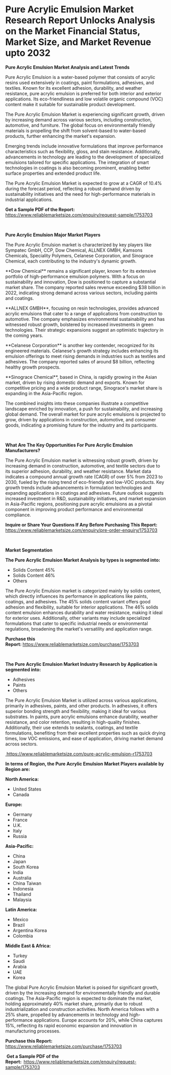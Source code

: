 <p><h1>Pure Acrylic Emulsion Market Research Report Unlocks Analysis on the Market Financial Status, Market Size, and Market Revenue upto 2032</h1></p><p><strong>Pure Acrylic Emulsion Market Analysis and Latest Trends</strong></p>
<p><p>Pure Acrylic Emulsion is a water-based polymer that consists of acrylic resins used extensively in coatings, paint formulations, adhesives, and textiles. Known for its excellent adhesion, durability, and weather resistance, pure acrylic emulsion is preferred for both interior and exterior applications. Its eco-friendliness and low volatile organic compound (VOC) content make it suitable for sustainable product development.</p><p>The Pure Acrylic Emulsion Market is experiencing significant growth, driven by increasing demand across various sectors, including construction, automotive, and furniture. The global focus on environmentally friendly materials is propelling the shift from solvent-based to water-based products, further enhancing the market's expansion. </p><p>Emerging trends include innovative formulations that improve performance characteristics such as flexibility, gloss, and stain resistance. Additionally, advancements in technology are leading to the development of specialized emulsions tailored for specific applications. The integration of smart technologies in coatings is also becoming prominent, enabling better surface properties and extended product life. </p><p>The Pure Acrylic Emulsion Market is expected to grow at a CAGR of 10.4% during the forecast period, reflecting a robust demand driven by sustainability initiatives and the need for high-performance materials in industrial applications.</p></p>
<p><strong>Get a Sample PDF of the Report:&nbsp;</strong> <a href="https://www.reliablemarketsize.com/enquiry/request-sample/1753703?utm_campaign=3167&utm_medium=2&utm_source=Github&utm_content=ia&utm_term=17042025&utm_id=pure-acrylic-emulsion">https://www.reliablemarketsize.com/enquiry/request-sample/1753703</a></p>
<p>&nbsp;</p>
<p><strong>Pure Acrylic Emulsion Major Market Players</strong></p>
<p><p>The Pure Acrylic Emulsion market is characterized by key players like Sympatec GmbH, CCP, Dow Chemical, ALLNEX GMBH, Kamsons Chemicals, Speciality Polymers, Celanese Corporation, and Sinograce Chemical, each contributing to the industry's dynamic growth. </p><p>**Dow Chemical** remains a significant player, known for its extensive portfolio of high-performance emulsion polymers. With a focus on sustainability and innovation, Dow is positioned to capture a substantial market share. The company reported sales revenue exceeding $38 billion in 2022, indicating strong demand across various sectors, including paints and coatings.</p><p>**ALLNEX GMBH**, focusing on resin technologies, provides advanced acrylic emulsions that cater to a range of applications from construction to automotive. The company emphasizes environmental sustainability and has witnessed robust growth, bolstered by increased investments in green technologies. Their strategic expansions suggest an optimistic trajectory in the coming years.</p><p>**Celanese Corporation** is another key contender, recognized for its engineered materials. Celanese's growth strategy includes enhancing its emulsion offerings to meet rising demands in industries such as textiles and adhesives. The company reported sales of around $8 billion, reflecting healthy growth prospects.</p><p>**Sinograce Chemical**, based in China, is rapidly growing in the Asian market, driven by rising domestic demand and exports. Known for competitive pricing and a wide product range, Sinograce's market share is expanding in the Asia-Pacific region.</p><p>The combined insights into these companies illustrate a competitive landscape enriched by innovation, a push for sustainability, and increasing global demand. The overall market for pure acrylic emulsions is projected to grow, driven by applications in construction, automotive, and consumer goods, indicating a promising future for the industry and its participants.</p></p>
<p>&nbsp;</p>
<p><strong>What Are The Key Opportunities For Pure Acrylic Emulsion Manufacturers?</strong></p>
<p><p>The Pure Acrylic Emulsion market is witnessing robust growth, driven by increasing demand in construction, automotive, and textile sectors due to its superior adhesion, durability, and weather resistance. Market data indicates a compound annual growth rate (CAGR) of over 5% from 2023 to 2030, fueled by the rising trend of eco-friendly and low-VOC products. Key growth trends include advancements in formulation technologies and expanding applications in coatings and adhesives. Future outlook suggests increased investment in R&D, sustainability initiatives, and market expansion in Asia-Pacific regions, positioning pure acrylic emulsions as a pivotal component in improving product performance and environmental compliance.</p></p>
<p><strong>Inquire or Share Your Questions If Any Before Purchasing This Report:</strong> <a href="https://www.reliablemarketsize.com/enquiry/pre-order-enquiry/1753703?utm_campaign=3167&utm_medium=2&utm_source=Github&utm_content=ia&utm_term=17042025&utm_id=pure-acrylic-emulsion">https://www.reliablemarketsize.com/enquiry/pre-order-enquiry/1753703</a></p>
<p>&nbsp;</p>
<p><strong>Market Segmentation</strong></p>
<p><strong>The Pure Acrylic Emulsion Market Analysis by types is segmented into:</strong></p>
<p><ul><li>Solids Content 45%</li><li>Solids Content 46%</li><li>Others</li></ul></p>
<p><p>The Pure Acrylic Emulsion market is categorized mainly by solids content, which directly influences its performance in applications like paints, coatings, and adhesives. The 45% solids content variant offers good adhesion and flexibility, suitable for interior applications. The 46% solids content emulsion enhances durability and water resistance, making it ideal for exterior uses. Additionally, other variants may include specialized formulations that cater to specific industrial needs or environmental regulations, broadening the market's versatility and application range.</p></p>
<p><strong>Purchase this Report:&nbsp;</strong><a href="https://www.reliablemarketsize.com/purchase/1753703?utm_campaign=3167&utm_medium=2&utm_source=Github&utm_content=ia&utm_term=17042025&utm_id=pure-acrylic-emulsion">https://www.reliablemarketsize.com/purchase/1753703</a></p>
<p>&nbsp;</p>
<p><strong>The Pure Acrylic Emulsion Market Industry Research by Application is segmented into:</strong></p>
<p><ul><li>Adhesives</li><li>Paints</li><li>Others</li></ul></p>
<p><p>The Pure Acrylic Emulsion Market is utilized across various applications, primarily in adhesives, paints, and other products. In adhesives, it offers superior bonding strength and flexibility, making it ideal for various substrates. In paints, pure acrylic emulsions enhance durability, weather resistance, and color retention, resulting in high-quality finishes. Additionally, their use extends to sealants, coatings, and textile formulations, benefiting from their excellent properties such as quick drying times, low VOC emissions, and ease of application, driving market demand across sectors.</p></p>
<p><a href="https://www.reliablemarketsize.com/pure-acrylic-emulsion-r1753703?utm_campaign=3167&utm_medium=2&utm_source=Github&utm_content=ia&utm_term=17042025&utm_id=pure-acrylic-emulsion">&nbsp;https://www.reliablemarketsize.com/pure-acrylic-emulsion-r1753703</a></p>
<p><strong>In terms of Region, the Pure Acrylic Emulsion Market Players available by Region are:</strong></p>
<p>
    <p> <strong> North America: </strong>
        <ul>
            <li>United States</li>
            <li>Canada</li>
        </ul>
        </p> 
    <p> <strong> Europe: </strong>
        <ul>
            <li>Germany</li>
            <li>France</li>
            <li>U.K.</li>
            <li>Italy</li>
            <li>Russia</li>
        </ul>
        </p> 
    <p> <strong> Asia-Pacific: </strong>
        <ul>
            <li>China</li>
            <li>Japan</li>
            <li>South Korea</li>
            <li>India</li>
            <li>Australia</li>
            <li>China Taiwan</li>
            <li>Indonesia</li>
            <li>Thailand</li>
            <li>Malaysia</li>
        </ul>
        </p> 
    <p> <strong> Latin America: </strong>
        <ul>
            <li>Mexico</li>
            <li>Brazil</li>
            <li>Argentina Korea</li>
            <li>Colombia</li>
        </ul>
        </p> 
    <p> <strong> Middle East & Africa: </strong>
        <ul>
            <li>Turkey</li>
            <li>Saudi</li>
            <li>Arabia</li>
            <li>UAE</li>
            <li>Korea</li>
        </ul>
    </p>
    </p>
<p><p>The global Pure Acrylic Emulsion Market is poised for significant growth, driven by the increasing demand for environmentally friendly and durable coatings. The Asia-Pacific region is expected to dominate the market, holding approximately 40% market share, primarily due to robust industrialization and construction activities. North America follows with a 25% share, propelled by advancements in technology and high-performance applications. Europe accounts for 20%, while China captures 15%, reflecting its rapid economic expansion and innovation in manufacturing processes.</p></p>
<p><strong>Purchase this Report: </strong><a href="https://www.reliablemarketsize.com/purchase/1753703?utm_campaign=3167&utm_medium=2&utm_source=Github&utm_content=ia&utm_term=17042025&utm_id=pure-acrylic-emulsion">https://www.reliablemarketsize.com/purchase/1753703</a></p>
<p>&nbsp;<strong>Get a Sample PDF of the Report:&nbsp;&nbsp;</strong><a href="https://www.reliablemarketsize.com/enquiry/request-sample/1753703?utm_campaign=3167&utm_medium=2&utm_source=Github&utm_content=ia&utm_term=17042025&utm_id=pure-acrylic-emulsion">https://www.reliablemarketsize.com/enquiry/request-sample/1753703</a></p>
<p><strong></strong></p>
<p><p></p><p></p><p></p></p>